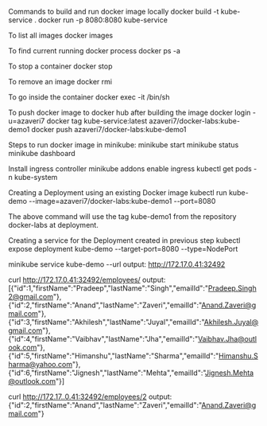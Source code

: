 Commands to build and run docker image locally
docker build -t kube-service .
docker run -p 8080:8080 kube-service

To list all images
docker images

To find current running docker process
docker ps -a

To stop a container
docker stop

To remove an image
docker rmi 

To go inside the container
docker exec -it /bin/sh

To push docker image to docker hub after building the image
docker login -u=azaveri7
docker tag kube-service:latest azaveri7/docker-labs:kube-demo1
docker push azaveri7/docker-labs:kube-demo1

Steps to run docker image in minikube:
minikube start
minikube status
minikube dashboard

Install ingress controller
minikube addons enable ingress
kubectl get pods -n kube-system

Creating a Deployment using an existing Docker image
kubectl run kube-demo --image=azaveri7/docker-labs:kube-demo1 --port=8080

The above command will use the tag kube-demo1 from the repository docker-labs at
deployment.

Creating a service for the Deployment created in previous step
kubectl expose deployment kube-demo --target-port=8080 --type=NodePort

minikube service kube-demo --url
output: http://172.17.0.41:32492

curl http://172.17.0.41:32492/employees/
output:
[{"id":1,"firstName":"Pradeep","lastName":"Singh","emailId":"Pradeep.Singh2@gmail.com"},{"id":2,"firstName":"Anand","lastName":"Zaveri","emailId":"Anand.Zaveri@gmail.com"},{"id":3,"firstName":"Akhilesh","lastName":"Juyal","emailId":"Akhilesh.Juyal@gmail.com"},{"id":4,"firstName":"Vaibhav","lastName":"Jha","emailId":"Vaibhav.Jha@outlook.com"},{"id":5,"firstName":"Himanshu","lastName":"Sharma","emailId":"Himanshu.Sharma@yahoo.com"},{"id":6,"firstName":"Jignesh","lastName":"Mehta","emailId":"Jignesh.Mehta@outlook.com"}]

curl http://172.17..0.41:32492/employees/2
output:
{"id":2,"firstName":"Anand","lastName":"Zaveri","emailId":"Anand.Zaveri@gmail.com"}